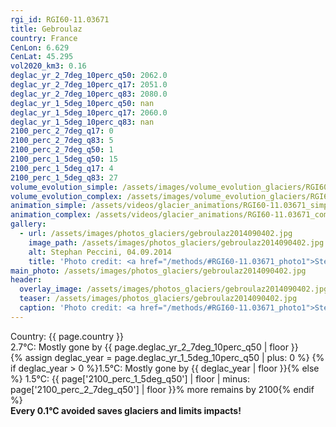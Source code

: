 ```yaml
---
rgi_id: RGI60-11.03671
title: Gebroulaz
country: France
CenLon: 6.629
CenLat: 45.295
vol2020_km3: 0.16
deglac_yr_2_7deg_10perc_q50: 2062.0
deglac_yr_2_7deg_10perc_q17: 2051.0
deglac_yr_2_7deg_10perc_q83: 2080.0
deglac_yr_1_5deg_10perc_q50: nan
deglac_yr_1_5deg_10perc_q17: 2060.0
deglac_yr_1_5deg_10perc_q83: nan
2100_perc_2_7deg_q17: 0
2100_perc_2_7deg_q83: 5
2100_perc_2_7deg_q50: 1
2100_perc_1_5deg_q50: 15
2100_perc_1_5deg_q17: 4
2100_perc_1_5deg_q83: 27
volume_evolution_simple: /assets/images/volume_evolution_glaciers/RGI60-11.03671_simple_en.png
volume_evolution_complex: /assets/images/volume_evolution_glaciers/RGI60-11.03671_complex_en.png
animation_simple: /assets/videos/glacier_animations/RGI60-11.03671_simple_en.mp4
animation_complex: /assets/videos/glacier_animations/RGI60-11.03671_complex_en.mp4
gallery:
  - url: /assets/images/photos_glaciers/gebroulaz2014090402.jpg
    image_path: /assets/images/photos_glaciers/gebroulaz2014090402.jpg
    alt: Stephan Peccini, 04.09.2014
    title: 'Photo credit: <a href="/methods/#RGI60-11.03671_photo1">Stephan Peccini, 04.09.2014</a>'
main_photo: /assets/images/photos_glaciers/gebroulaz2014090402.jpg
header:
  overlay_image: /assets/images/photos_glaciers/gebroulaz2014090402.jpg
  teaser: /assets/images/photos_glaciers/gebroulaz2014090402.jpg
  caption: 'Photo credit: <a href="/methods/#RGI60-11.03671_photo1">Stephan Peccini, 04.09.2014</a>'
---
```

Country: {{ page.country }}  <br>2.7°C: Mostly gone by {{ page.deglac_yr_2_7deg_10perc_q50 | floor }} <br>{% assign deglac_year = page.deglac_yr_1_5deg_10perc_q50 | plus: 0 %} {% if deglac_year > 0 %}1.5°C: Mostly gone by {{ deglac_year | floor }}{% else %} 1.5°C: {{ page['2100_perc_1_5deg_q50'] | floor | minus: page['2100_perc_2_7deg_q50'] | floor }}% more remains by 2100{% endif %} <br><b>Every 0.1°C avoided saves glaciers and limits impacts!</b>